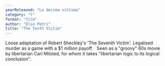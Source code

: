 ```yaml
---
yearReleased: "La decima vittima"
category: "t"
format: "film"
author: "Elio Petri"
title: "The Tenth Victim"
---
```

Loose adaptation of Robert Sheckley's 'The Seventh  Victim'. Legalised murder as a game with a $1 million payoff.
 
Seen as a "groovy" 60s movie by libertarian Carl Milsted,  for whom it takes "libertarian logic to its logical conclusion".
 